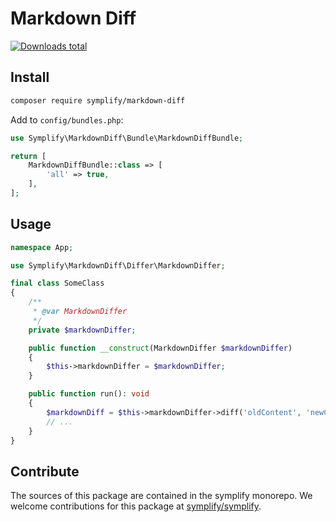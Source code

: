 # Markdown Diff

[![Downloads total](https://img.shields.io/packagist/dt/symplify/markdown-diff.svg?style=flat-square)](https://packagist.org/packages/symplify/markdown-diff/stats)

## Install

```bash
composer require symplify/markdown-diff
```

Add to `config/bundles.php`:

```php
use Symplify\MarkdownDiff\Bundle\MarkdownDiffBundle;

return [
    MarkdownDiffBundle::class => [
        'all' => true,
    ],
];
```

## Usage

```php
namespace App;

use Symplify\MarkdownDiff\Differ\MarkdownDiffer;

final class SomeClass
{
    /**
     * @var MarkdownDiffer
     */
    private $markdownDiffer;

    public function __construct(MarkdownDiffer $markdownDiffer)
    {
        $this->markdownDiffer = $markdownDiffer;
    }

    public function run(): void
    {
        $markdownDiff = $this->markdownDiffer->diff('oldContent', 'newContent');
        // ...
    }
}
```

## Contribute

The sources of this package are contained in the symplify monorepo. We welcome contributions for this package at [symplify/symplify](https://github.com/symplify/symplify).
